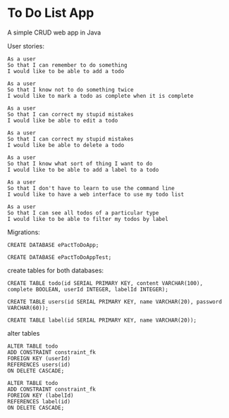# To Do List App

A simple CRUD web app in Java

User stories:
```
As a user
So that I can remember to do something
I would like to be able to add a todo
```
```
As a user
So that I know not to do something twice
I would like to mark a todo as complete when it is complete
```
```
As a user
So that I can correct my stupid mistakes
I would like be able to edit a todo
```
```
As a user
So that I can correct my stupid mistakes
I would like be able to delete a todo
```
```
As a user
So that I know what sort of thing I want to do
I would like to be able to add a label to a todo
```
```
As a user
So that I don't have to learn to use the command line
I would like to have a web interface to use my todo list
```
```
As a user
So that I can see all todos of a particular type
I would like to be able to filter my todos by label
```

Migrations:
```
CREATE DATABASE ePactToDoApp;
```
```
CREATE DATABASE ePactToDoAppTest;
```
 create tables for both databases:
 ```
CREATE TABLE todo(id SERIAL PRIMARY KEY, content VARCHAR(100), complete BOOLEAN, userId INTEGER, labelId INTEGER);
```
```
CREATE TABLE users(id SERIAL PRIMARY KEY, name VARCHAR(20), password VARCHAR(60));
```
```
CREATE TABLE label(id SERIAL PRIMARY KEY, name VARCHAR(20));
```
alter tables
```
ALTER TABLE todo
ADD CONSTRAINT constraint_fk
FOREIGN KEY (userId)
REFERENCES users(id)
ON DELETE CASCADE;
```
```
ALTER TABLE todo
ADD CONSTRAINT constraint_fk
FOREIGN KEY (labelId)
REFERENCES label(id)
ON DELETE CASCADE;
```